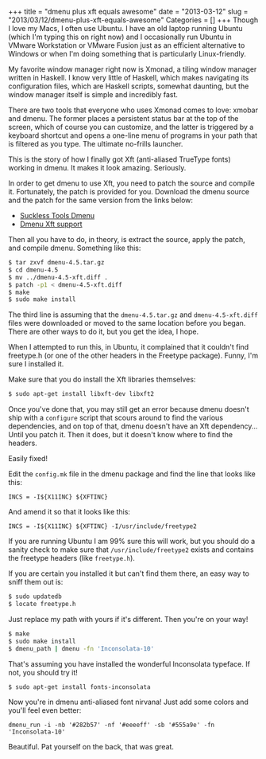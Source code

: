 +++
title = "dmenu plus xft equals awesome"
date = "2013-03-12"
slug = "2013/03/12/dmenu-plus-xft-equals-awesome"
Categories = []
+++
Though I love my Macs, I often use Ubuntu. I have an old laptop running Ubuntu 
(which I'm typing this on right now) and I occasionally run Ubuntu in VMware 
Workstation or VMware Fusion just as an efficient alternative to Windows or 
when I'm doing something that is particularly Linux-friendly.

My favorite window manager right now is Xmonad, a tiling window manager 
written in Haskell. I know very little of Haskell, which makes navigating its 
configuration files, which are Haskell scripts, somewhat daunting, but the 
window manager itself is simple and incredibly fast.

There are two tools that everyone who uses Xmonad comes to love: xmobar and 
dmenu. The former places a persistent status bar at the top of the screen, 
which of course you can customize, and the latter is triggered by a keyboard 
shortcut and opens a one-line menu of programs in your path that is filtered 
as you type. The ultimate no-frills launcher.

This is the story of how I finally got Xft (anti-aliased TrueType fonts) 
working in dmenu. It makes it look amazing. Seriously.<!--more-->

In order to get dmenu to use Xft, you need to patch the source and compile it. 
Fortunately, the patch is provided for you. Download the dmenu source and the 
patch for the same version from the links below:

* [Suckless Tools Dmenu](http://tools.suckless.org/dmenu/)
* [Dmenu Xft support](http://tools.suckless.org/dmenu/patches/xft)

Then all you have to do, in theory, is extract the source, apply the patch, 
and compile dmenu. Something like this:

``` bash
$ tar zxvf dmenu-4.5.tar.gz
$ cd dmenu-4.5
$ mv ../dmenu-4.5-xft.diff .
$ patch -p1 < dmenu-4.5-xft.diff
$ make
$ sudo make install
```

The third line is assuming that the `dmenu-4.5.tar.gz` and 
`dmenu-4.5-xft.diff` files were downloaded or moved to the same location 
before you began. There are other ways to do it, but you get the idea, I hope.

When I attempted to run this, in Ubuntu, it complained that it couldn't find 
freetype.h (or one of the other headers in the Freetype package). Funny, I'm 
sure I installed it.

Make sure that you do install the Xft libraries themselves:

``` bash
$ sudo apt-get install libxft-dev libxft2
```

Once you've done that, you may still get an error because dmenu doesn't ship 
with a `configure` script that scours around to find the various dependencies, 
and on top of that, dmenu doesn't have an Xft dependency... Until you patch 
it. Then it does, but it doesn't know where to find the headers.

Easily fixed!

Edit the `config.mk` file in the dmenu package and find the line that looks 
like this:

```
INCS = -I${X11INC} ${XFTINC}
```

And amend it so that it looks like this:

```
INCS = -I${X11INC} ${XFTINC} -I/usr/include/freetype2
```

If you are running Ubuntu I am 99% sure this will work, but you should do a 
sanity check to make sure that `/usr/include/freetype2` exists and contains 
the freetype headers (like `freetype.h`).

If you are certain you installed it but can't find them there, an easy way to 
sniff them out is:

``` bash
$ sudo updatedb
$ locate freetype.h
```

Just replace my path with yours if it's different. Then you're on your way!

``` bash
$ make
$ sudo make install
$ dmenu_path | dmenu -fn 'Inconsolata-10'
```

That's assuming you have installed the wonderful Inconsolata typeface. If not, 
you should try it!

``` bash
$ sudo apt-get install fonts-inconsolata
```

Now you're in dmenu anti-aliased font nirvana! Just add some colors and you'll 
feel even better:

```
dmenu_run -i -nb '#282b57' -nf '#eeeeff' -sb '#555a9e' -fn 'Inconsolata-10'
```

Beautiful. Pat yourself on the back, that was great.
